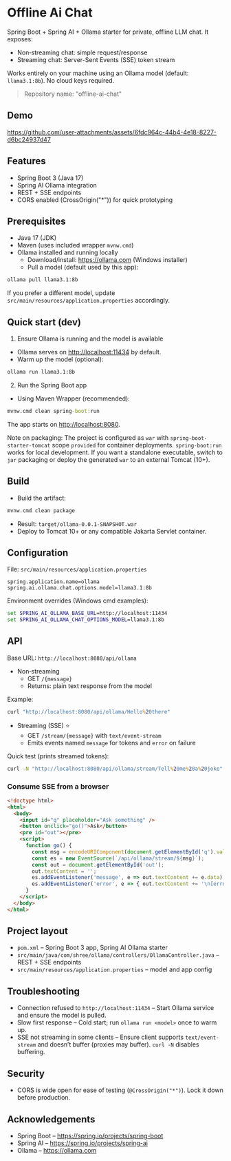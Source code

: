# Offline Ai Chat

Spring Boot + Spring AI + Ollama starter for private, offline LLM chat. It exposes:

- Non‑streaming chat: simple request/response
- Streaming chat: Server-Sent Events (SSE) token stream

Works entirely on your machine using an Ollama model (default: `llama3.1:8b`). No cloud keys required.

> Repository name: "offline-ai-chat"

## Demo

https://github.com/user-attachments/assets/6fdc964c-44b4-4e18-8227-d6bc24937d47

## Features

- Spring Boot 3 (Java 17)
- Spring AI Ollama integration
- REST + SSE endpoints
- CORS enabled (CrossOrigin("*")) for quick prototyping

## Prerequisites

- Java 17 (JDK)
- Maven (uses included wrapper `mvnw.cmd`)
- Ollama installed and running locally
  - Download/install: <https://ollama.com> (Windows installer)
  - Pull a model (default used by this app):

```bat
ollama pull llama3.1:8b
```

If you prefer a different model, update `src/main/resources/application.properties` accordingly.

## Quick start (dev)

1. Ensure Ollama is running and the model is available

- Ollama serves on <http://localhost:11434> by default.
- Warm up the model (optional):

```bat
ollama run llama3.1:8b
```

2. Run the Spring Boot app

- Using Maven Wrapper (recommended):

```bat
mvnw.cmd clean spring-boot:run
```

The app starts on <http://localhost:8080>.

Note on packaging: The project is configured as `war` with `spring-boot-starter-tomcat` scope `provided` for container deployments. `spring-boot:run` works for local development. If you want a standalone executable, switch to `jar` packaging or deploy the generated `war` to an external Tomcat (10+).

## Build

- Build the artifact:

```bat
mvnw.cmd clean package
```

- Result: `target/ollama-0.0.1-SNAPSHOT.war`
- Deploy to Tomcat 10+ or any compatible Jakarta Servlet container.

## Configuration

File: `src/main/resources/application.properties`

```properties
spring.application.name=ollama
spring.ai.ollama.chat.options.model=llama3.1:8b
```

Environment overrides (Windows cmd examples):

```bat
set SPRING_AI_OLLAMA_BASE_URL=http://localhost:11434
set SPRING_AI_OLLAMA_CHAT_OPTIONS_MODEL=llama3.1:8b
```

## API

Base URL: `http://localhost:8080/api/ollama`

- Non‑streaming
  - GET `/{message}`
  - Returns: plain text response from the model

Example:

```bat
curl "http://localhost:8080/api/ollama/Hello%20there"
```

- Streaming (SSE) ⭐
  - GET `/stream/{message}` with `text/event-stream`
  - Emits events named `message` for tokens and `error` on failure

Quick test (prints streamed tokens):

```bat
curl -N "http://localhost:8080/api/ollama/stream/Tell%20me%20a%20joke"
```

### Consume SSE from a browser

```html
<!doctype html>
<html>
  <body>
    <input id="q" placeholder="Ask something" />
    <button onclick="go()">Ask</button>
    <pre id="out"></pre>
    <script>
      function go() {
        const msg = encodeURIComponent(document.getElementById('q').value || 'Hello');
        const es = new EventSource(`/api/ollama/stream/${msg}`);
        const out = document.getElementById('out');
        out.textContent = '';
        es.addEventListener('message', e => out.textContent += e.data);
        es.addEventListener('error', e => { out.textContent += '\n[error]'; es.close(); });
      }
    </script>
  </body>
</html>
```

## Project layout

- `pom.xml` – Spring Boot 3 app, Spring AI Ollama starter
- `src/main/java/com/shree/ollama/controllers/OllamaController.java` – REST + SSE endpoints
- `src/main/resources/application.properties` – model and app config

## Troubleshooting

- Connection refused to `http://localhost:11434` – Start Ollama service and ensure the model is pulled.
- Slow first response – Cold start; run `ollama run <model>` once to warm up.
- SSE not streaming in some clients – Ensure client supports `text/event-stream` and doesn’t buffer (proxies may buffer). `curl -N` disables buffering.

## Security

- CORS is wide open for ease of testing (`@CrossOrigin("*")`). Lock it down before production.

## Acknowledgements

- Spring Boot – <https://spring.io/projects/spring-boot>
- Spring AI – <https://spring.io/projects/spring-ai>
- Ollama – <https://ollama.com>
